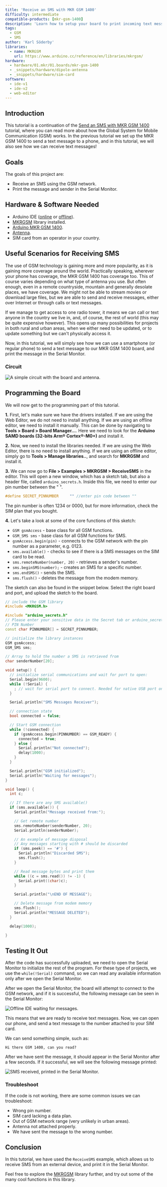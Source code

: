 ```yaml
---
title: 'Receive an SMS with MKR GSM 1400'
difficulty: intermediate
compatible-products: [mkr-gsm-1400]
description: 'Learn how to setup your board to print incoming text messages in the Serial Monitor.' 
tags:
  - GSM
  - SMS
author: 'Karl Söderby'
libraries: 
  - name: MKRGSM
    url: https://www.arduino.cc/reference/en/libraries/mkrgsm/
hardware:
  - hardware/01.mkr/01.boards/mkr-gsm-1400
  - _snippets/hardware/dipole-antenna
  - _snippets/hardware/sim-card
software:
  - ide-v1
  - ide-v2
  - web-editor
---
```


## Introduction 

This tutorial is a continuation of the [Send an SMS with MKR GSM 1400](/tutorials/mkr-gsm-1400/gsm-send-sms) tutorial, where you can read more about how the Global System for Mobile Communication (GSM) works. In the previous tutorial we set up the MKR GSM 1400 to send a text message to a phone, and in this tutorial, we will also see how we can receive text messages!

## Goals

The goals of this project are:

- Receive an SMS using the GSM network.
- Print the message and sender in the Serial Monitor.

## Hardware & Software Needed

- Arduino IDE ([online](https://create.arduino.cc/) or [offline](https://www.arduino.cc/en/main/software)).
- [MKRGSM](https://www.arduino.cc/en/Reference/GSM) library installed. 
- [Arduino MKR GSM 1400](https://store.arduino.cc/mkr-gsm-1400).
- [Antenna](https://store.arduino.cc/antenna).
- SIM card from an operator in your country.

## Useful Scenarios for Receiving SMS

The use of GSM technology is gaining more and more popularity, as it is gaining more coverage around the world. Practically speaking, wherever your phone has coverage, the MKR GSM 1400 has coverage too. This of course varies depending on what type of antenna you use. But often enough, even in a remote countryside, mountain and generally desolate places, we have coverage. We might not be able to stream movies or download large files, but we are able to send and receive messages, either over Internet or through calls or text messages.

If we manage to get access to one radio tower, it means we can call or text anyone in the country we live in, and, of course, the rest of world (this may be quite expensive however). This opens up many possibilities for projects in both rural and urban areas, when we either need to be updated, or to update something but we can't physically access it.

Now, in this tutorial, we will simply see how we can use a smartphone (or regular phone) to send a text message to our MKR GSM 1400 board, and print the message in the Serial Monitor.

### Circuit

![A simple circuit with the board and antenna.](assets/MKRGSM_T4_IMG01.png)

## Programming the Board

We will now get to the programming part of this tutorial. 

**1.** First, let's make sure we have the drivers installed. If we are using the Web Editor, we do not need to install anything. If we are using an offline editor, we need to install it manually. This can be done by navigating to **Tools > Board > Board Manager...**. Here we need to look for the **Arduino SAMD boards (32-bits Arm® Cortex®-M0+)** and install it. 

**2.** Now, we need to install the libraries needed. If we are using the Web Editor, there is no need to install anything. If we are using an offline editor, simply go to **Tools > Manage libraries..**, and search for **MKRGSM** and install it.

**3.** We can now go to **File > Examples > MKRGSM > ReceiveSMS** in the editor. This will open a new window, which has a sketch tab, but also a header file, called `arduino_secrets.h`. Inside this file, we need to enter our pin number between the " ". 
   
```cpp
#define SECRET_PINNUMBER     "" //enter pin code between ""
```
   
The pin number is often 1234 or 0000, but for more information, check the SIM plan that you bought.

**4.** Let's take a look at some of the core functions of this sketch:

- `GSM gsmAccess` - base class for all GSM functions.
- `GSM_SMS sms` - base class for all GSM functions for SMS.
- `gsmAccess.begin(pin)` - connects to the GSM network with the pin number as a parameter, e.g. 0123.
- `sms.available()` - checks to see if there is a SMS messages on the SIM card to be read.
- `sms.remoteNumber(number, 20)` - retrieves a sender's number. 
- `sms.beginSMS(number);` - creates an SMS for a specific number.  
- `sms.endSMS()` - sends the SMS.
- `sms.flush()` - deletes the message from the modem memory.

The sketch can also be found in the snippet below. Select the right board and port, and upload the sketch to the board.

```cpp
// include the GSM library
#include <MKRGSM.h>

#include "arduino_secrets.h" 
// Please enter your sensitive data in the Secret tab or arduino_secrets.h
// PIN Number
const char PINNUMBER[] = SECRET_PINNUMBER;

// initialize the library instances
GSM gsmAccess;
GSM_SMS sms;

// Array to hold the number a SMS is retrieved from
char senderNumber[20];

void setup() {
  // initialize serial communications and wait for port to open:
  Serial.begin(9600);
  while (!Serial) {
    ; // wait for serial port to connect. Needed for native USB port only
  }

  Serial.println("SMS Messages Receiver");

  // connection state
  bool connected = false;

  // Start GSM connection
  while (!connected) {
    if (gsmAccess.begin(PINNUMBER) == GSM_READY) {
      connected = true;
    } else {
      Serial.println("Not connected");
      delay(1000);
    }
  }

  Serial.println("GSM initialized");
  Serial.println("Waiting for messages");
}

void loop() {
  int c;

  // If there are any SMS available()
  if (sms.available()) {
    Serial.println("Message received from:");

    // Get remote number
    sms.remoteNumber(senderNumber, 20);
    Serial.println(senderNumber);

    // An example of message disposal
    // Any messages starting with # should be discarded
    if (sms.peek() == '#') {
      Serial.println("Discarded SMS");
      sms.flush();
    }

    // Read message bytes and print them
    while ((c = sms.read()) != -1) {
      Serial.print((char)c);
    }

    Serial.println("\nEND OF MESSAGE");

    // Delete message from modem memory
    sms.flush();
    Serial.println("MESSAGE DELETED");
  }

  delay(1000);

}
```

## Testing It Out

After the code has successfully uploaded, we need to open the Serial Monitor to initialize the rest of the program. For these type of projects, we use the `while(!Serial)` command, so we can read any available information only after we open the Serial Monitor.

After we open the Serial Monitor, the board will attempt to connect to the GSM network, and if it is successful, the following message can be seen in the Serial Monitor:

![Offline IDE waiting for messages.](assets/MKRGSM_T4_IMG02.png)

This means that we are ready to receive text messages. Now, we can open our phone, and send a text message to the number attached to your SIM card. 

We can send something simple, such as: 

```
Hi there GSM 1400, can you read?
```

After we have sent the message, it should appear in the Serial Monitor after a few seconds. If it successful, we will see the following message printed:

![SMS received, printed in the Serial Monitor.](assets/MKRGSM_T4_IMG03.png)

### Troubleshoot

If the code is not working, there are some common issues we can troubleshoot:

- Wrong pin number.
- SIM card lacking a data plan.
- Out of GSM network range (very unlikely in urban areas).
- Antenna not attached properly. 
- We have sent the message to the wrong number.

## Conclusion

In this tutorial, we have used the `ReceiveSMS` example, which allows us to receive SMS from an external device, and print it in the Serial Monitor.

Feel free to explore the [MKRGSM](https://www.arduino.cc/en/Reference/GSM) library further, and try out some of the many cool functions in this library.


